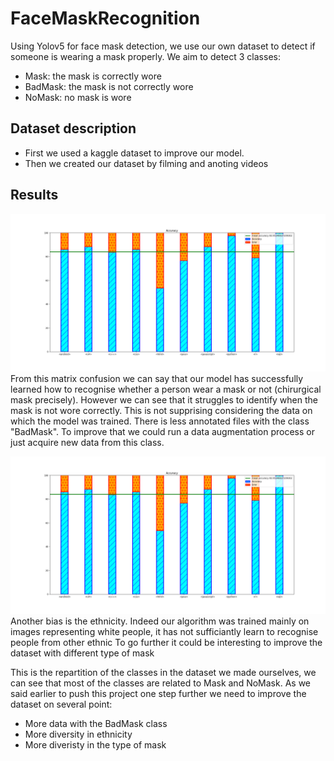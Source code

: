 # FaceMaskRecognition
Using Yolov5 for face mask detection, we use our own dataset to detect if someone is wearing a mask properly.
We aim to detect 3 classes:
- Mask: the mask is correctly wore
- BadMask: the mask is not correctly wore
- NoMask: no mask is wore

## Dataset description
* First we used a kaggle dataset to improve our model.
* Then we created our dataset by filming and anoting videos


## Results
![alt text](https://github.com/ArnaudFRANCOISE/StackOverflow_tags_prediction/blob/fea39a8f4c38a7e9539591b9d3c7a66f1c254376/RNN_model/Accuracy.png?raw=true)
From this matrix confusion we can say that our model has successfully learned how to recognise whether a person wear a mask or not (chirurgical mask precisely). However we can see that it struggles to identify when the mask is not wore correctly.
This is not supprising considering the data on which the model was trained. There is less annotated files with the class "BadMask". To improve that we could run a data augmentation process or just acquire new data from this class.

![alt text](https://github.com/ArnaudFRANCOISE/StackOverflow_tags_prediction/blob/fea39a8f4c38a7e9539591b9d3c7a66f1c254376/RNN_model/Accuracy.png?raw=true)
Another bias is the ethnicity. Indeed our algorithm was trained mainly on images representing white people, it has not sufficiantly learn to recognise people from other ethnic
To go further it could be interesting to improve the dataset with different type of mask

This is the repartition of the classes in the dataset we made ourselves, we can see that most of the classes are related to Mask and NoMask.
As we said earlier to push this project one step further we need to improve the dataset on several point: 

*   More data with the BadMask class
*   More diversity in ethnicity
*   More diveristy in the type of mask

